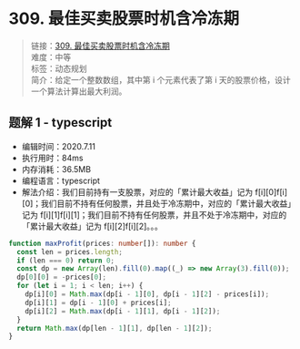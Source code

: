 # 309. 最佳买卖股票时机含冷冻期

> 链接：[309. 最佳买卖股票时机含冷冻期](https://leetcode-cn.com/problems/best-time-to-buy-and-sell-stock-with-cooldown/)  
> 难度：中等  
> 标签：动态规划  
> 简介：给定一个整数数组，其中第 i 个元素代表了第 i 天的股票价格，设计一个算法计算出最大利润。

## 题解 1 - typescript

- 编辑时间：2020.7.11
- 执行用时：84ms
- 内存消耗：36.5MB
- 编程语言：typescript
- 解法介绍：我们目前持有一支股票，对应的「累计最大收益」记为 f[i][0]f[i][0]；我们目前不持有任何股票，并且处于冷冻期中，对应的「累计最大收益」记为 f[i][1]f[i][1]；我们目前不持有任何股票，并且不处于冷冻期中，对应的「累计最大收益」记为 f[i][2]f[i][2]。。。

```typescript
function maxProfit(prices: number[]): number {
  const len = prices.length;
  if (len === 0) return 0;
  const dp = new Array(len).fill(0).map((_) => new Array(3).fill(0));
  dp[0][0] = -prices[0];
  for (let i = 1; i < len; i++) {
    dp[i][0] = Math.max(dp[i - 1][0], dp[i - 1][2] - prices[i]);
    dp[i][1] = dp[i - 1][0] + prices[i];
    dp[i][2] = Math.max(dp[i - 1][1], dp[i - 1][2]);
  }
  return Math.max(dp[len - 1][1], dp[len - 1][2]);
}
```
